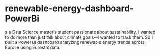 # renewable-energy-dashboard-PowerBi
s a Data Science master’s student passionate about sustainability, I wanted to do more than just talk about climate goals—I wanted to track them.  So I built a Power BI dashboard analyzing renewable energy trends across Europe using Eurostat data.
